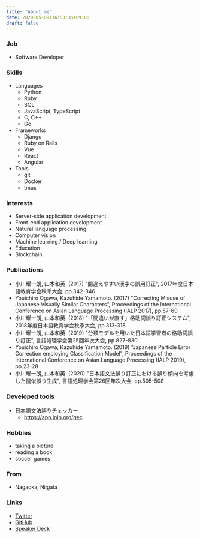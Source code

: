 ```yaml
---
title: "About me"
date: 2020-05-09T16:53:35+09:00
draft: false
---
```


### Job
- Software Developer


### Skills

- Languages
  - Python
  - Ruby
  - SQL
  - JavaScript, TypeScript
  - C, C++
  - Go
- Frameworks
  - Django
  - Ruby on Rails
  - Vue
  - React
  - Angular
- Tools
  - git
  - Docker
  - tmux


### Interests

- Server-side application development
- Front-end application development
- Natural language processing
- Computer vision
- Machine learning / Deep learning
- Education
- Blockchain


### Publications

- 小川耀一朗, 山本和英. (2017) "間違えやすい漢字の誤用訂正", 2017年度日本語教育学会秋季大会, pp.342-346
- Youichiro Ogawa, Kazuhide Yamamoto. (2017) "Correcting Misuse of Japanese Visually Similar Characters", Proceedings of the International Conference on Asian Language Processing (IALP 2017), pp.57-60
- 小川耀一朗, 山本和英. (2018) "「間違いが直す」格助詞誤り訂正システム", 2018年度日本語教育学会秋季大会, pp.313-318
- 小川耀一朗, 山本和英. (2019) "分類モデルを用いた日本語学習者の格助詞誤り訂正", 言語処理学会第25回年次大会, pp.827-830
- Youichiro Ogawa, Kazuhide Yamamoto. (2019) "Japanese Particle Error Correction employing Classification Model", Proceedings of the International Conference on Asian Language Processing (IALP 2019), pp.23-28
- 小川耀一朗, 山本和英. (2020) "日本語文法誤り訂正における誤り傾向を考慮した擬似誤り生成", 言語処理学会第26回年次大会, pp.505-508


### Developed tools
- 日本語文法誤りチェッカー
  - https://app.jnlp.org/gec


### Hobbies
- taking a picture
- reading a book
- soccer games


### From
- Nagaoka, Niigata


### Links
- [Twitter](https://twitter.com/cinnamon_416)
- [GitHub](https://github.com/youichiro)
- [Speaker Deck](https://speakerdeck.com/youichiro/)

